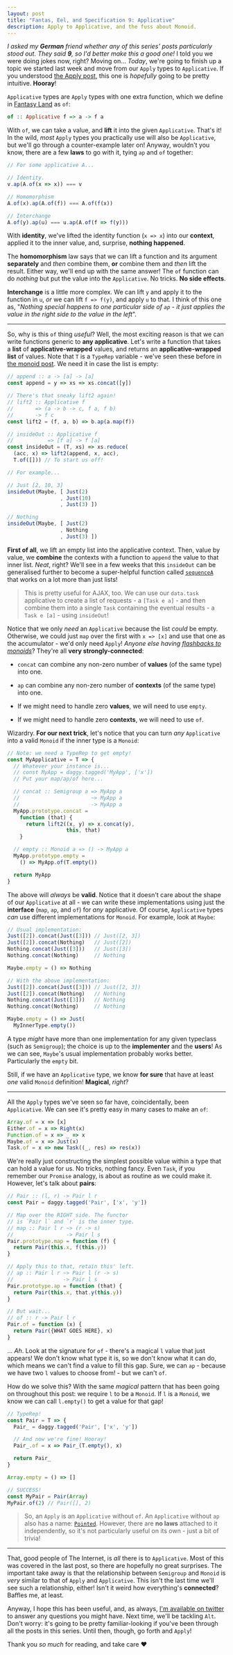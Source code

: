 ```yaml
---
layout: post
title: "Fantas, Eel, and Specification 9: Applicative"
description: Apply to Applicative, and the fuss about Monoid.
---
```


_I asked my **German** friend whether any of this series' posts particularly stood out. They said **9**, so I'd better make this a good one!_ I told you we were doing jokes now, right? Moving on... _Today_, we're going to finish up a topic we started last week and move from our `Apply` types to `Applicative`. If you understood [the Apply post](/2017/04/10/fantas-eel-and-specification-8/), this one is _hopefully_ going to be pretty intuitive. **Hooray**!

`Applicative` types are `Apply` types with one extra function, which we define in [Fantasy Land](https://github.com/fantasyland/fantasy-land#applicative) as `of`:

```haskell
of :: Applicative f => a -> f a
```

With `of`, we can take a value, and **lift** it into the given `Applicative`. That's it! In the wild, _most_ `Apply` types you practically use will also be `Applicative`, but we'll go through a counter-example later on! Anyway, wouldn't you know, there are a few **laws** to go with it, tying `ap` and `of` together:

```javascript
// For some applicative A...

// Identity.
v.ap(A.of(x => x)) === v

// Homomorphism
A.of(x).ap(A.of(f)) === A.of(f(x))

// Interchange
A.of(y).ap(u) === u.ap(A.of(f => f(y)))
```

With **identity**, we've lifted the identity function (`x => x`) into our **context**, applied it to the inner value, and, surprise, **nothing happened**.

The **homomorphism** law says that we can lift a function and its argument **separately** and _then_ combine them, **or** combine them and _then_ lift the result. Either way, we'll end up with the same answer! The `of` function can do _nothing_ but put the value into the `Applicative`. No tricks. **No side effects**.

**Interchange** is a little more complex. We can lift `y` and apply it to the function in `u`, _or_ we can lift `f => f(y)`, and apply `u` to that. I think of this one as, "_Nothing special happens to one particular side of `ap` - it just applies the value in the right side to the value in the left_".

---

So, why is this `of` thing _useful_? Well, the most exciting reason is that we can write functions generic to **any applicative**. Let's write a function that takes a **list** of **applicative-wrapped** values, and returns an **applicative-wrapped list** of values. Note that `T` is a `TypeRep` variable - we've seen these before in [the monoid post](/2017/03/21/fantas-eel-and-specification-5/). We need it in case the list is empty:

```javascript
// append :: a -> [a] -> [a]
const append = y => xs => xs.concat([y])

// There's that sneaky lift2 again!
// lift2 :: Applicative f
//       => (a -> b -> c, f a, f b)
//       -> f c
const lift2 = (f, a, b) => b.ap(a.map(f))

// insideOut :: Applicative f
//           => [f a] -> f [a]
const insideOut = (T, xs) => xs.reduce(
  (acc, x) => lift2(append, x, acc),
  T.of([])) // To start us off!

// For example...

// Just [2, 10, 3]
insideOut(Maybe, [ Just(2)
                 , Just(10)
                 , Just(3) ])

// Nothing
insideOut(Maybe, [ Just(2)
                 , Nothing
                 , Just(3) ])
```

**First of all**, we lift an empty list into the applicative context. Then, value by value, we **combine** the contexts with a function to `append` the value to that inner list. _Neat_, right? We'll see in a few weeks that this `insideOut` can be generalised further to become a super-helpful function called [`sequenceA`](http://hackage.haskell.org/package/base-4.9.1.0/docs/Data-Traversable.html#v:sequenceA) that works on a lot more than just lists!

> This is pretty useful for AJAX, too. We can use our `data.task` applicative to create a list of requests - a `[Task e a]` - and then combine them into a single `Task` containing the eventual results - a `Task e [a]` - using `insideOut`!

Notice that we only _need_ an `Applicative` because the list _could_ be empty. Otherwise, we could just `map` over the first with `x => [x]` and use that one as the accumulator - we'd only need `Apply`! _Anyone else having [flashbacks to monoids](http://www.tomharding.me/2017/03/13/fantas-eel-and-specification-5/)_? They're all **very strongly-connected**:

- `concat` can combine any non-zero number of **values** (of the same type) into one.

- `ap` can combine any non-zero number of **contexts** (of the same type) into one.

- If we might need to handle zero **values**, we will need to use `empty`.

- If we might need to handle zero **contexts**, we will need to use `of`.

Wizardry. **For our next trick**, let's notice that you can turn _any_ `Applicative` into a valid `Monoid` if the inner type is a `Monoid`:

```javascript
// Note: we need a TypeRep to get empty!
const MyApplicative = T => {
  // Whatever your instance is...
  // const MyApp = daggy.tagged('MyApp', ['x'])
  // Put your map/ap/of here...

  // concat :: Semigroup a => MyApp a
  //                       ~> MyApp a
  //                       -> MyApp a
  MyApp.prototype.concat =
    function (that) {
      return lift2((x, y) => x.concat(y),
                   this, that)
    }

  // empty :: Monoid a => () -> MyApp a
  MyApp.prototype.empty =
    () => MyApp.of(T.empty())

  return MyApp
}
```

The above will _always_ be **valid**. Notice that it doesn't care about the shape of our `Applicative` at all - we can write these implementations using just the **interface** (`map`, `ap`, and `of`) for _any_ applicative. Of course, `Applicative` types _can_ use different implementations for `Monoid`. For example, look at `Maybe`:

```javascript
// Usual implementation:
Just([2]).concat(Just([3])) // Just([2, 3])
Just([2]).concat(Nothing)   // Just([2])
Nothing.concat(Just([3]))   // Just([3])
Nothing.concat(Nothing)     // Nothing

Maybe.empty = () => Nothing

// With the above implementation:
Just([2]).concat(Just([3])) // Just([2, 3])
Just([2]).concat(Nothing)   // Nothing
Nothing.concat(Just([3]))   // Nothing
Nothing.concat(Nothing)     // Nothing

Maybe.empty = () => Just(
  MyInnerType.empty())
```

A type _might_ have more than one implementation for any given typeclass (such as `Semigroup`); the choice is up to the **implementer** and the **users**! As we can see, `Maybe`'s usual implementation probably works better. Particularly the `empty` bit.

Still, if we have an `Applicative` type, we know **for sure** that have at least _one_ valid `Monoid` definition! **Magical**, _right_?

---

All the `Apply` types we've seen so far have, coincidentally, been `Applicative`. We can see it's pretty easy in many cases to make an `of`:

```javascript
Array.of = x => [x]
Either.of = x => Right(x)
Function.of = x => _ => x
Maybe.of = x => Just(x)
Task.of = x => new Task((_, res) => res(x))
```

We're really just constructing the simplest possible value within a type that can hold a value for us. No tricks, nothing fancy. Even `Task`, if you remember our `Promise` analogy, is about as routine as we could make it. However, let's talk about **pairs**:

```javascript
// Pair :: (l, r) -> Pair l r
const Pair = daggy.tagged('Pair', ['x', 'y'])

// Map over the RIGHT side. The functor
// is `Pair l` and `r` is the inner type.
// map :: Pair l r ~> (r -> s)
//                 -> Pair l s
Pair.prototype.map = function (f) {
  return Pair(this.x, f(this.y))
}

// Apply this to that, retain this' left.
// ap :: Pair l r ~> Pair l (r -> s)
//                -> Pair l s
Pair.prototype.ap = function (that) {
  return Pair(this.x, that.y(this.y))
}

// But wait...
// of :: r -> Pair l r
Pair.of = function (x) {
  return Pair({WHAT GOES HERE}, x)
}
```

... _Ah_. Look at the signature for `of` - there's a magical `l` value that just appears! We don't know what type it is, so we don't know what it can do, which means we can't find a value to fill this gap. Sure, we can `ap` - because we have two `l` values to choose from! - but we can't `of`.

How do we solve this? With the same _magical_ pattern that has been going on throughout this post: we require `l` to be a `Monoid`. If `l` is a `Monoid`, we know we can call `l.empty()` to get a value for that gap!

```javascript
// TypeRep!
const Pair = T => {
  Pair_ = daggy.tagged('Pair', ['x', 'y'])

  // And now we're fine! Hooray!
  Pair_.of = x => Pair_(T.empty(), x)

  return Pair_
}

Array.empty = () => []

// SUCCESS!
const MyPair = Pair(Array)
MyPair.of(2) // Pair([], 2)
```

> So, an `Apply` is an `Applicative` without `of`. An `Applicative` without `ap` also has a name: [`Pointed`](https://hackage.haskell.org/package/pointed-5/docs/Data-Pointed.html). However, there are **no laws** attached to it independently, so it's not particularly useful on its own - just a bit of trivia!

---

That, good people of The Internet, is _all_ there is to `Applicative`. Most of this was covered in the last post, so there are hopefully no great surprises. The important take away is that the relationship between `Semigroup` and `Monoid` is _very_ similar to that of `Apply` and `Applicative`. This isn't the last time we'll see such a relationship, either! Isn't it weird how everything's **connected**? Baffles me, at least.

Anyway, I hope this has been useful, and, as always, [I'm available on twitter](http://twitter.com/am_i_tom) to answer any questions you might have. Next time, we'll be tackling `Alt`. Don't worry: it's going to be pretty familiar-looking if you've been through all the posts in this series. Until then, though, go forth and `Apply`!

Thank you _so much_ for reading, and take care &hearts;

